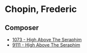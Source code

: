 # Chopin, Frederic

## Composer

- [1073 - High Above The Seraphim](/hymns/1073.md)
- [9111 - High Above The Seraphim](/hymns/9111.md)

